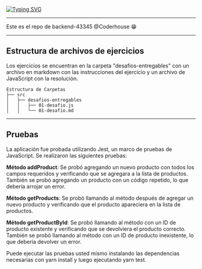 
[![Typing SVG](https://readme-typing-svg.demolab.com?font=Righteous&size=25&pause=400&color=FF029C&multiline=true&width=680&height=150&lines=Hola!+%F0%9F%91%8B+Soy+ferJen)](https://git.io/typing-svg)

---
Este es el repo de backend-43345 @Coderhouse 😁

---

## Estructura de archivos de ejercicios

Los ejercicios se encuentran en la carpeta "desafios-entregables" con un archivo en markdown con las instrucciones del ejercicio y un archivo de JavaScript con la resolución.

```
Estructura de Carpetas
├── src
│   ├── desafios-entregables
│   │   ├── 01-desafio.js
│   │   └── 01-desafio.md
```
---

## Pruebas

La aplicación fue probada utilizando Jest, un marco de pruebas de JavaScript. Se realizaron las siguientes pruebas:

**Método addProduct**: Se probó agregando un nuevo producto con todos los campos requeridos y verificando que se agregara a la lista de productos. También se probó agregando un producto con un código repetido, lo que debería arrojar un error.

**Método getProducts**: Se probó llamando al método después de agregar un nuevo producto y verificando que el producto apareciera en la lista de productos.

**Método getProductById**: Se probó llamando al método con un ID de producto existente y verificando que se devolviera el producto correcto. 
También se probó llamando al método con un ID de producto inexistente, lo que debería devolver un error.

Puede ejecutar las pruebas usted mismo instalando las dependencias necesarias con yarn install y luego ejecutando yarn test.